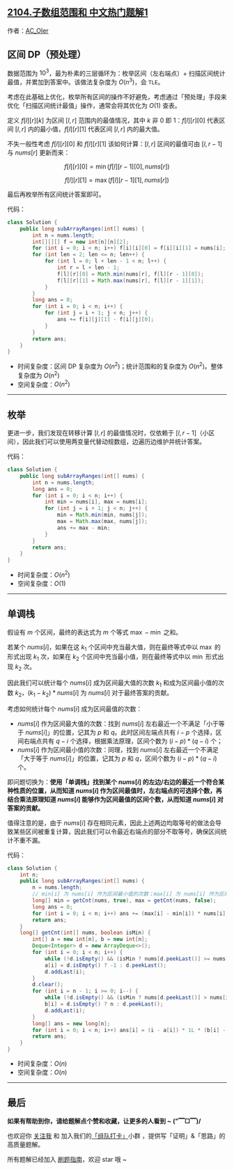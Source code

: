 ## [2104.子数组范围和 中文热门题解1](https://leetcode.cn/problems/sum-of-subarray-ranges/solutions/100000/gong-shui-san-xie-yi-ti-san-jie-qu-jian-wn84z)

作者：[AC_OIer](https://leetcode.cn/u/AC_OIer)
## 区间 DP（预处理）

数据范围为 $10^3$，最为朴素的三层循环为：枚举区间（左右端点）+ 扫描区间统计最值，并累加到答案中。该做法复杂度为 $O(n^3)$，会 `TLE`。

考虑在此基础上优化，枚举所有区间的操作不好避免，考虑通过「预处理」手段来优化「扫描区间统计最值」操作，通常会将其优化为 $O(1)$ 查表。

定义 $f[l][r][k]$ 为区间 $[l, r]$ 范围内的最值情况，其中 $k$ 非 $0$ 即 $1$：$f[l][r][0]$ 代表区间 $[l, r]$ 内的最小值，$f[l][r][1]$ 代表区间 $[l, r]$ 内的最大值。

不失一般性考虑 $f[l][r][0]$ 和 $f[l][r][1]$ 该如何计算：$[l, r]$ 区间的最值可由 $[l, r - 1]$ 与 $nums[r]$ 更新而来：

$$
f[l][r][0] = \min(f[l][r - 1][0], nums[r])
$$

$$
f[l][r][1] = \max(f[l][r - 1][1], nums[r])
$$

最后再枚举所有区间统计答案即可。

代码：
```Java []
class Solution {
    public long subArrayRanges(int[] nums) {
        int n = nums.length;
        int[][][] f = new int[n][n][2];
        for (int i = 0; i < n; i++) f[i][i][0] = f[i][i][1] = nums[i];
        for (int len = 2; len <= n; len++) {
            for (int l = 0; l + len - 1 < n; l++) {
                int r = l + len - 1;
                f[l][r][0] = Math.min(nums[r], f[l][r - 1][0]);
                f[l][r][1] = Math.max(nums[r], f[l][r - 1][1]);
            }
        }
        long ans = 0;
        for (int i = 0; i < n; i++) {
            for (int j = i + 1; j < n; j++) {
                ans += f[i][j][1] - f[i][j][0];
            }
        }
        return ans;
    }
}
```
* 时间复杂度：区间 DP 复杂度为 $O(n^2)$；统计范围和的复杂度为 $O(n^2)$。整体复杂度为 $O(n^2)$
* 空间复杂度：$O(n^2)$

---

## 枚举

更进一步，我们发现在转移计算 $[l, r]$ 的最值情况时，仅依赖于 $[l, r - 1]$（小区间），因此我们可以使用两变量代替动规数组，边遍历边维护并统计答案。

代码：
```Java []
class Solution {
    public long subArrayRanges(int[] nums) {
        int n = nums.length;
        long ans = 0;
        for (int i = 0; i < n; i++) {
            int min = nums[i], max = nums[i];
            for (int j = i + 1; j < n; j++) {
                min = Math.min(min, nums[j]);
                max = Math.max(max, nums[j]);
                ans += max - min;
            }
        }
        return ans;
    }
}
```
* 时间复杂度：$O(n^2)$
* 空间复杂度：$O(1)$

---

## 单调栈

假设有 $m$ 个区间，最终的表达式为 $m$ 个等式 $\max - \min$ 之和。

若某个 $nums[i]$，如果在这 $k_1$ 个区间中充当最大值，则在最终等式中以 $\max$ 的形式出现 $k_1$ 次，如果在 $k_2$ 个区间中充当最小值，则在最终等式中以 $\min$ 形式出现 $k_2$ 次。

因此我们可以统计每个 $nums[i]$ 成为区间最大值的次数 $k_1$ 和成为区间最小值的次数 $k_2$，$(k_1 - k_2) * nums[i]$ 为 $nums[i]$ 对于最终答案的贡献。

考虑如何统计每个 $nums[i]$ 成为区间最值的次数：

* $nums[i]$ 作为区间最大值的次数：找到 $nums[i]$ 左右最近一个不满足「小于等于 $nums[i]$」的位置，记其为 $p$ 和 $q$。此时区间左端点共有 $i - p$ 个选择，区间右端点共有 $q - i$ 个选择，根据乘法原理，区间个数为 $(i - p) * (q - i)$ 个；
* $nums[i]$ 作为区间最小值的次数：同理，找到 $nums[i]$ 左右最近一个不满足「大于等于 $nums[i]$」的位置，记其为 $p$ 和 $q$，区间个数为 $(i - p) * (q - i)$ 个。

即问题切换为：**使用「单调栈」找到某个 $nums[i]$ 的左边/右边的最近一个符合某种性质的位置，从而知道 $nums[i]$ 作为区间最值时，左右端点的可选择个数，再结合乘法原理知道 $nums[i]$ 能够作为区间最值的区间个数，从而知道 $nums[i]$ 对答案的贡献。**

值得注意的是，由于 $nums[i]$ 存在相同元素，因此上述两边均取等号的做法会导致某些区间被重复计算，因此我们可以令最近右端点的部分不取等号，确保区间统计不重不漏。

代码：
```Java []
class Solution {
    int n;
    public long subArrayRanges(int[] nums) {
        n = nums.length;
        // min[i] 为 nums[i] 作为区间最小值的次数；max[i] 为 nums[i] 作为区间最大值的次数
        long[] min = getCnt(nums, true), max = getCnt(nums, false);
        long ans = 0;
        for (int i = 0; i < n; i++) ans += (max[i] - min[i]) * nums[i];
        return ans;
    }
    long[] getCnt(int[] nums, boolean isMin) {
        int[] a = new int[n], b = new int[n];
        Deque<Integer> d = new ArrayDeque<>();
        for (int i = 0; i < n; i++) {
            while (!d.isEmpty() && (isMin ? nums[d.peekLast()] >= nums[i] : nums[d.peekLast()] <= nums[i])) d.pollLast();
            a[i] = d.isEmpty() ? -1 : d.peekLast();
            d.addLast(i);
        }
        d.clear();
        for (int i = n - 1; i >= 0; i--) {
            while (!d.isEmpty() && (isMin ? nums[d.peekLast()] > nums[i] : nums[d.peekLast()] < nums[i])) d.pollLast();
            b[i] = d.isEmpty() ? n : d.peekLast();
            d.addLast(i);
        }
        long[] ans = new long[n];
        for (int i = 0; i < n; i++) ans[i] = (i - a[i]) * 1L * (b[i] - i);
        return ans;
    }
}
```
* 时间复杂度：$O(n)$
* 空间复杂度：$O(n)$

---

## 最后

**如果有帮助到你，请给题解点个赞和收藏，让更多的人看到 ~ ("▔□▔)/**

也欢迎你 [关注我](https://oscimg.oschina.net/oscnet/up-19688dc1af05cf8bdea43b2a863038ab9e5.png) 和 加入我们的[「组队打卡」](https://leetcode-cn.com/u/ac_oier/)小群 ，提供写「证明」&「思路」的高质量题解。

所有题解已经加入 [刷题指南](https://github.com/SharingSource/LogicStack-LeetCode/wiki)，欢迎 star 哦 ~